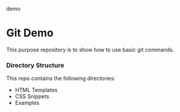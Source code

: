 demo

# Git Demo
This purpose repository is to show how to use basic git commands.

### Directory Structure
This repo contains the following directories:
- HTML Templates
- CSS Snippets
- Examples